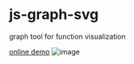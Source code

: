 # js-graph-svg
graph tool for function visualization

[online demo](https://jniac.github.io/js-graph-svg/test/)
![image](https://i.imgur.com/FVIZhO3.png)
